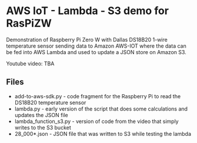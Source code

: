 # AWS IoT - Lambda - S3 demo for RasPiZW

Demonstration of Raspberry Pi Zero W with Dallas DS18B20 1-wire temperature sensor sending data
to Amazon AWS-IOT where the data can be fed into AWS Lambda and used to update a JSON store on 
Amazon S3.

Youtube video:  TBA


## Files

- add-to-aws-sdk.py	  - code fragment for the Raspberry Pi to read the DS18B20 temperature sensor
- lambda.py			  - early version of the script that does some calculations and updates the JSON file
- lambda_function_s3.py - version of code from the video that simply writes to the S3 bucket
- 28_000*.json		  - JSON file that was written to S3 while testing the lambda


